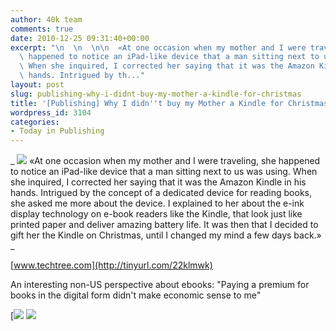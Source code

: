 ```yaml
---
author: 40k team
comments: true
date: 2010-12-25 09:31:40+00:00
excerpt: "\n  \n  \n\n  «At one occasion when my mother and I were traveling, she\
  \ happened to notice an iPad-like device that a man sitting next to us was using.\
  \ When she inquired, I corrected her saying that it was the Amazon Kindle in his\
  \ hands. Intrigued by th..."
layout: post
slug: publishing-why-i-didnt-buy-my-mother-a-kindle-for-christmas
title: '[Publishing] Why I didn''t buy my Mother a Kindle for Christmas'
wordpress_id: 3104
categories:
- Today in Publishing
---
```



  


  _
![](http://www.40kbooks.com/wp-content/uploads/quote1.jpg)
  «At one occasion when my mother and I were traveling, she happened to notice an iPad-like device that a man sitting next to us was using. When she inquired, I corrected her saying that it was the Amazon Kindle in his hands. Intrigued by the concept of a dedicated device for reading books, she asked me more about the device. I explained to her about the e-ink display technology on e-book readers like the Kindle, that look just like printed paper and deliver amazing battery life. It was then that I decided to gift her the Kindle on Christmas, until I changed my mind a few days back.»
_  

[www.techtree.com](http://tinyurl.com/22klmwk)






An interesting non-US perspective about ebooks: "Paying a premium for books in the digital form didn't make economic sense to me"





[![](http://www.bookcafe.net/filtr/t1.png)
[![](http://www.bookcafe.net/filtr/f1.png)](http://www.facebook.com/pages/40k/122586614419616)


 
    
